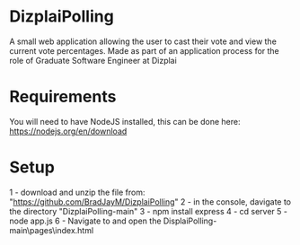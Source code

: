 # DizplaiPolling
A small web application allowing the user to cast their vote and view the current vote percentages. Made as part of an application process for the role of Graduate Software Engineer at Dizplai

# Requirements
You will need to have NodeJS installed, this can be done here: https://nodejs.org/en/download

# Setup
1 - download and unzip the file from: "https://github.com/BradJayM/DizplaiPolling"
2 - in the console, davigate to the directory "DizplaiPolling-main"
3 - npm install express
4 - cd server
5 - node app.js
6 - Navigate to and open the DisplaiPolling-main\pages\index.html

